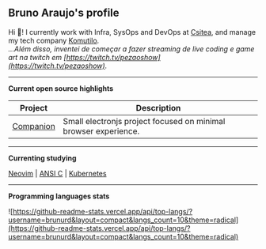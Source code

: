 ## Bruno Araujo's profile
Hi 👋! I currently work with Infra, SysOps and DevOps at [Csitea](https://github.com/csitea), and manage my tech company [Komutilo](https://github.com/komutilo).  
_...Além disso, inventei de começar a fazer streaming de live coding e game art na twitch em [https://twitch.tv/pezaoshow](https://twitch.tv/pezaoshow)._

---

**Current open source highlights**  

|Project|Description|
|-|-|
|[Companion](https://github.com/brunurd/companion)|Small electronjs project focused on minimal browser experience.|

---

**Currenting studying**  

[Neovim](https://github.com/brunurd/dotfiles) | [ANSI C](https://github.com/brunurd/c-studies) | [Kubernetes](https://github.com/brunurd/min-kube)

---

**Programming languages stats**  


![https://github-readme-stats.vercel.app/api/top-langs/?username=brunurd&layout=compact&langs_count=10&theme=radical](https://github-readme-stats.vercel.app/api/top-langs/?username=brunurd&layout=compact&langs_count=10&theme=radical)
